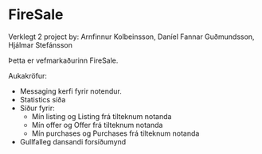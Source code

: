 # FireSale
Verklegt 2 project by: Arnfinnur Kolbeinsson, Daníel Fannar Guðmundsson, Hjálmar Stefánsson

Þetta er vefmarkaðurinn FireSale. 

Aukakröfur:
 - Messaging kerfi fyrir notendur.
 - Statistics síða
 - Síður fyrir:
	- Mín listing og Listing frá tilteknum notanda
	- Mín offer og Offer frá tilteknum notanda
	- Mín purchases og Purchases frá tilteknum notanda
- Gullfalleg dansandi forsíðumynd